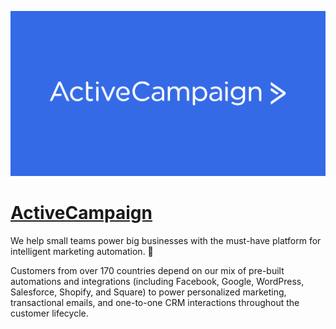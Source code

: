 [![Visit ActiveCampaign](imagePreview.png)](https://activecampaign.com)

# [ActiveCampaign](https://activecampaign.com)

We help small teams power big businesses with the must-have platform for intelligent marketing automation. 🚀

Customers from over 170 countries depend on our mix of pre-built automations and integrations (including Facebook, Google, WordPress, Salesforce, Shopify, and Square) to power personalized marketing, transactional emails, and one-to-one CRM interactions throughout the customer lifecycle.

